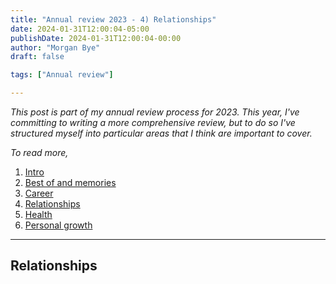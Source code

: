 ```yaml
---
title: "Annual review 2023 - 4) Relationships"
date: 2024-01-31T12:00:04-05:00
publishDate: 2024-01-31T12:00:04-00:00
author: "Morgan Bye"
draft: false

tags: ["Annual review"]

---
```


_This post is part of my annual review process for 2023. This year, I've committing to writing a more comprehensive review, but to do so I've structured myself into particular areas that I think are important to cover._

_To read more,_

1. [Intro](https://morganbye.com/posts/20240131_2/)
2. [Best of and memories](https://morganbye.com/posts/20240131_2/)
3. [Career](https://morganbye.com/posts/20240131_3/)
4. [Relationships](https://morganbye.com/posts/20240131_4/)
5. [Health](https://morganbye.com/posts/20240131_5/)
6. [Personal growth](https://morganbye.com/posts/20240131_6/)

---

## Relationships

<placeholder>

